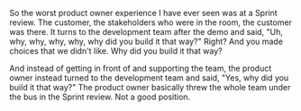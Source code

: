 So the worst product owner experience I have ever seen was at a Sprint review. The customer, the stakeholders who were in the room, the customer was there. It turns to the development team after the demo and said, "Uh, why, why, why, why, why did you build it that way?" Right? And you made choices that we didn't like. Why did you build it that way? 

And instead of getting in front of and supporting the team, the product owner instead turned to the development team and said, "Yes, why did you build it that way?" The product owner basically threw the whole team under the bus in the Sprint review. Not a good position.